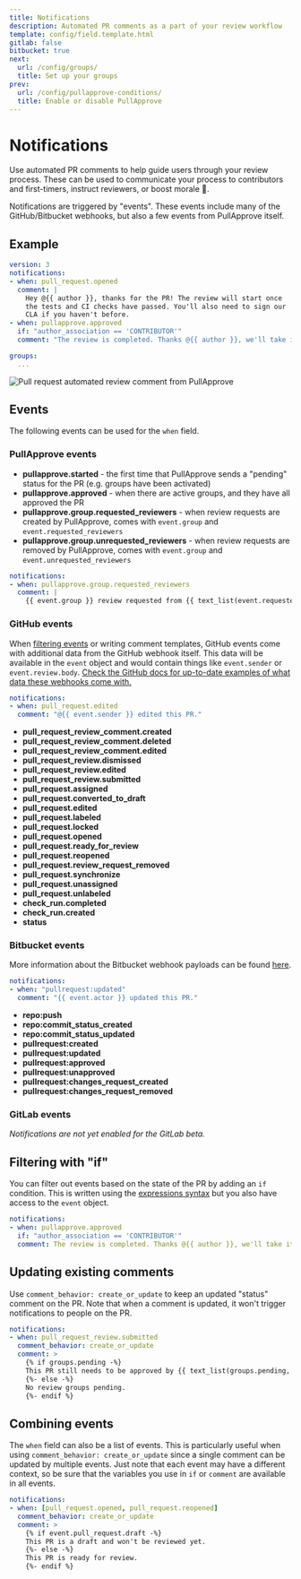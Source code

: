 ```yaml
---
title: Notifications
description: Automated PR comments as a part of your review workflow
template: config/field.template.html
gitlab: false
bitbucket: true
next:
  url: /config/groups/
  title: Set up your groups
prev:
  url: /config/pullapprove-conditions/
  title: Enable or disable PullApprove
---
```


# Notifications

Use automated PR comments to help guide users through your review process.
These can be used to communicate your process to contributors and first-timers, instruct reviewers, or boost morale 🎉.

Notifications are triggered by "events".
These events include many of the GitHub/Bitbucket webhooks,
but also a few events from PullApprove itself.

## Example

```yaml
version: 3
notifications:
- when: pull_request.opened
  comment: |
    Hey @{{ author }}, thanks for the PR! The review will start once
    the tests and CI checks have passed. You'll also need to sign our
    CLA if you haven't before.
- when: pullapprove.approved
  if: "author_association == 'CONTRIBUTOR'"
  comment: "The review is completed. Thanks @{{ author }}, we'll take it from here."

groups:
  ...
```

![Pull request automated review comment from PullApprove](/assets/img/screenshots/opening-comment.png)

## Events

The following events can be used for the `when` field.

### PullApprove events

- **pullapprove.started** - the first time that PullApprove sends a "pending" status for the PR (e.g. groups have been activated)
- **pullapprove.approved** - when there are active groups, and they have all approved the PR
- **pullapprove.group.requested_reviewers** - when review requests are created by PullApprove, comes with `event.group` and `event.requested_reviewers`
- **pullapprove.group.unrequested_reviewers** - when review requests are removed by PullApprove, comes with `event.group` and `event.unrequested_reviewers`

```yaml
notifications:
- when: pullapprove.group.requested_reviewers
  comment: |
    {{ event.group }} review requested from {{ text_list(event.requested_reviewers.mentions, "and") }}
```

### GitHub events

When [filtering events](#filtering-with-if) or writing comment templates,
GitHub events come with additional data from the GitHub webhook itself.
This data will be available in the `event` object and would contain things like `event.sender` or `event.review.body`.
[Check the GitHub docs for up-to-date examples of what data these webhooks come with.](https://docs.github.com/webhooks/event-payloads/)

```yaml
notifications:
- when: pull_request.edited
  comment: "@{{ event.sender }} edited this PR."
```

- **pull_request_review_comment.created**
- **pull_request_review_comment.deleted**
- **pull_request_review_comment.edited**
- **pull_request_review.dismissed**
- **pull_request_review.edited**
- **pull_request_review.submitted**
- **pull_request.assigned**
- **pull_request.converted_to_draft**
- **pull_request.edited**
- **pull_request.labeled**
- **pull_request.locked**
- **pull_request.opened**
- **pull_request.ready_for_review**
- **pull_request.reopened**
- **pull_request.review_request_removed**
- **pull_request.synchronize**
- **pull_request.unassigned**
- **pull_request.unlabeled**
- **check_run.completed**
- **check_run.created**
- **status**

### Bitbucket events

More information about the Bitbucket webhook payloads can be found [here](https://support.atlassian.com/bitbucket-cloud/docs/event-payloads/).

```yaml
notifications:
- when: "pullrequest:updated"
  comment: "{{ event.actor }} updated this PR."
```

- **repo:push**
- **repo:commit_status_created**
- **repo:commit_status_updated**
- **pullrequest:created**
- **pullrequest:updated**
- **pullrequest:approved**
- **pullrequest:unapproved**
- **pullrequest:changes_request_created**
- **pullrequest:changes_request_removed**

### GitLab events

*Notifications are not yet enabled for the GitLab beta.*

## Filtering with "if"

You can filter out events based on the state of the PR by adding an
`if` condition. This is written using the [expressions syntax](/expressions/) but you also have access to the `event` object.

```yaml
notifications:
- when: pullapprove.approved
  if: "author_association == 'CONTRIBUTOR'"
  comment: The review is completed. Thanks @{{ author }}, we'll take it from here.
```

## Updating existing comments

Use `comment_behavior: create_or_update` to keep an updated "status" comment on the PR. Note that when a comment is updated, it won't trigger notifications to people on the PR.

```yaml
notifications:
- when: pull_request_review.submitted
  comment_behavior: create_or_update
  comment: >
    {% if groups.pending -%}
    This PR still needs to be approved by {{ text_list(groups.pending, 'and') }}
    {%- else -%}
    No review groups pending.
    {%- endif %}
```

## Combining events

The `when` field can also be a list of events. This is particularly useful when using `comment_behavior: create_or_update` since a single comment can be updated by multiple events. Just note that each event may have a different context, so be sure that the variables you use in `if` or `comment` are available in all events.

```yaml
notifications:
- when: [pull_request.opened, pull_request.reopened]
  comment_behavior: create_or_update
  comment: >
    {% if event.pull_request.draft -%}
    This PR is a draft and won't be reviewed yet.
    {%- else -%}
    This PR is ready for review.
    {%- endif %}
```
